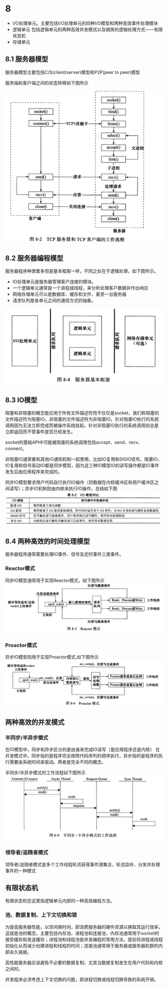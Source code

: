 <!--
 * @Author: your name
 * @Date: 2021-01-19 17:05:02
 * @LastEditTime: 2021-01-20 15:22:27
 * @LastEditors: Please set LastEditors
 * @Description: In User Settings Edit
 * @FilePath: \LinuxServerCodes\8\learnbook.md
-->
# 8
- I/O处理单元。主要包括I/O处理单元的四种I/O模型和两种高效事件处理模块
- 逻辑单元 包括逻辑单元的两种高效并发模式以及搞笑的逻辑处理方式——有限状态机
- 存储单元
## 8.1 服务器模型
服务器模型主要包括C/S(client/server)模型和P2P(peer to peer)模型

服务端和客户端之间的状态转移如下图所示

![流程图](8-2.png)

## 8.2 服务器编程模型
服务器程序种类繁多但是基本框架一样，不同之处在于逻辑处理，如下图所示。

- IO处理单元是服务器管理客户连接的模块。
- 一个逻辑单元通常是一个进程或线程，来分析处理客户数据并作出响应
- 网络存储单元可以是数据库、缓存和文件，甚至一台服务器
- 请求队列是各单元之间的通信方式的抽象。

![服务器基本框架](8-4.png)

## 8.3 IO模型

阻塞和非阻塞的概念能应用于所有文件描述符而不仅仅是socket，我们称阻塞的文件描述符为阻塞IO，非阻塞的文件描述符为非阻塞IO。针对阻塞IO执行的系统调用因为无法立即完成而被操作系统挂起，针对非阻塞IO执行的系统调用则总是立即返回而不管事件是否已经发生。

socket的基础API中可能被阻塞的系统调用包括accept、send、recv、connect。

非阻塞IO通常要和其他IO通知机制一起使用，比如IO复用和SIGIO信号。阻塞IO、IO复用和信号驱动IO都是同步模型，因为这三种IO模型IO的读写操作都是IO事件发生后由应用程序来完成的。

同步IO模型要求用户代码自行执行IO操作（将数据在内核缓冲区和用户缓冲区之间读写）；异步IO机制则由内核来执行IO操作。总结如下图
![](table8-2.png)

## 8.4 两种高效的时间处理模型
服务器程序通常需要处理IO事件、信号及定时事件三类事件。
### Reactor模式

同步IO模型通常用于实现Reactor模式，如下图所示
![](8-5.png)
### Proactor模式

异步IO模型则用于实现Proactor模式,如下图所示
![](8-6.png)

## 两种高效的并发模式
### 半同步/半异步模式
在IO模型中，同步和异步区分的是由谁来完成IO读写（是应用程序还是内核）
在并发模式中，同步指的是程序完全按照代码序列的顺序执行，异步指的是程序的执行需要由系统时间来驱动。两者是完全不同的概念。

半同步/半异步模式的工作流程如下图所示
![](8-9.png)

### 领导者/追随者模式
领导者/追随者模式是多个工作线程轮流获得事件源集合，轮流监听、分发并处理事件的一种模式
## 有限状态机
有限状态机在这里指逻辑单元内部的一种高效编程方法。

### 池、数据复制、上下文切换和锁

为提高服务器性能，以空间换时间，即浪费服务器的硬件资源以换取其运行效率，这就是池的概念。主要包括内存池、进程池和连接池，内存池通常用于socket的接受缓存和发送缓存；进程池和线程池是并发编程的常用方法，提前将进程或线程初始化从而减少创建进程和线程的时间；连接池通常用于服务器或服务器机群的内部永久链接。

高性能服务器应该避免不必要的数据复制，尤其当数据复制发生在用户代码和内核之间时。

并发程序必须考虑上下文切换的问题，即进程切换或线程切换导致的系统开销。

